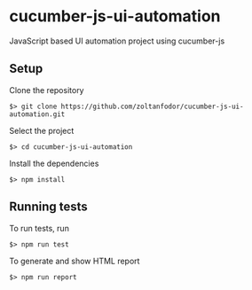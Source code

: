 # cucumber-js-ui-automation

JavaScript based UI automation project using cucumber-js

## Setup

Clone the repository
```
$> git clone https://github.com/zoltanfodor/cucumber-js-ui-automation.git
```
Select the project
```
$> cd cucumber-js-ui-automation
```
Install the dependencies
```
$> npm install
```

## Running tests

To run tests, run

```
$> npm run test
```

To generate and show HTML report

```
$> npm run report
```